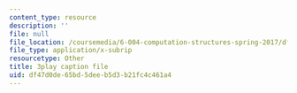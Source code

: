 ```yaml
---
content_type: resource
description: ''
file: null
file_location: /coursemedia/6-004-computation-structures-spring-2017/df47d0de65bd5deeb5d3b21fc4c461a4_Z3-WzUhl9nQ.vtt
file_type: application/x-subrip
resourcetype: Other
title: 3play caption file
uid: df47d0de-65bd-5dee-b5d3-b21fc4c461a4
---
```

